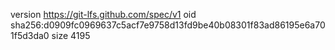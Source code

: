 version https://git-lfs.github.com/spec/v1
oid sha256:d0909fc0969637c5acf7e9758d13fd9be40b08301f83ad86195e6a701f5d3da0
size 4195
